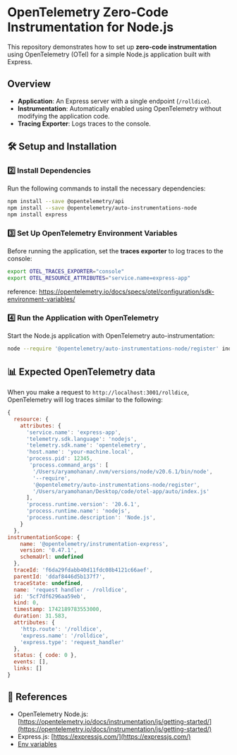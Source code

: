 # OpenTelemetry Zero-Code Instrumentation for Node.js

This repository demonstrates how to set up **zero-code instrumentation** using OpenTelemetry (OTel) for a simple Node.js application built with Express.

## Overview

- **Application**: An Express server with a single endpoint (`/rolldice`).
- **Instrumentation**: Automatically enabled using OpenTelemetry without modifying the application code.
- **Tracing Exporter**: Logs traces to the console.


## 🛠 **Setup and Installation**


### 2️⃣ **Install Dependencies**
Run the following commands to install the necessary dependencies:

```sh
npm install --save @opentelemetry/api   
npm install --save @opentelemetry/auto-instrumentations-node
npm install express
```

### 3️⃣ **Set Up OpenTelemetry Environment Variables**
Before running the application, set the **traces exporter** to log traces to the console:

```sh
export OTEL_TRACES_EXPORTER="console"
export OTEL_RESOURCE_ATTRIBUTES="service.name=express-app"
```
reference: https://opentelemetry.io/docs/specs/otel/configuration/sdk-environment-variables/

### 4️⃣ **Run the Application with OpenTelemetry**

Start the Node.js application with OpenTelemetry auto-instrumentation:

```sh
node --require '@opentelemetry/auto-instrumentations-node/register' index.js
```

## 📊 **Expected OpenTelemetry data**

When you make a request to `http://localhost:3001/rolldice`, OpenTelemetry will log traces similar to the following:

```javascript
{
  resource: {
    attributes: {
      'service.name': 'express-app',
      'telemetry.sdk.language': 'nodejs',
      'telemetry.sdk.name': 'opentelemetry',
      'host.name': 'your-machine.local',
      'process.pid': 12345,
       'process.command_args': [
        '/Users/aryamohanan/.nvm/versions/node/v20.6.1/bin/node',
        '--require',
        '@opentelemetry/auto-instrumentations-node/register',
        '/Users/aryamohanan/Desktop/code/otel-app/auto/index.js'
      ],
      'process.runtime.version': '20.6.1',
      'process.runtime.name': 'nodejs',
      'process.runtime.description': 'Node.js',
    }
  },
instrumentationScope: {
    name: '@opentelemetry/instrumentation-express',
    version: '0.47.1',
    schemaUrl: undefined
  },
  traceId: 'f6da29fdabb40d11fdc08b4121c66aef',
  parentId: 'ddaf8446d5b137f7',
  traceState: undefined,
  name: 'request handler - /rolldice',
  id: '5cf7df6296aa59eb',
  kind: 0,
  timestamp: 1742189783553000,
  duration: 31.583,
  attributes: {
    'http.route': '/rolldice',
    'express.name': '/rolldice',
    'express.type': 'request_handler'
  },
  status: { code: 0 },
  events: [],
  links: []
}
```

## 📖 **References**
- OpenTelemetry Node.js: [https://opentelemetry.io/docs/instrumentation/js/getting-started/](https://opentelemetry.io/docs/instrumentation/js/getting-started/)
- Express.js: [https://expressjs.com/](https://expressjs.com/)
- [Env variables](https://opentelemetry.io/docs/specs/otel/configuration/sdk-environment-variables/)
